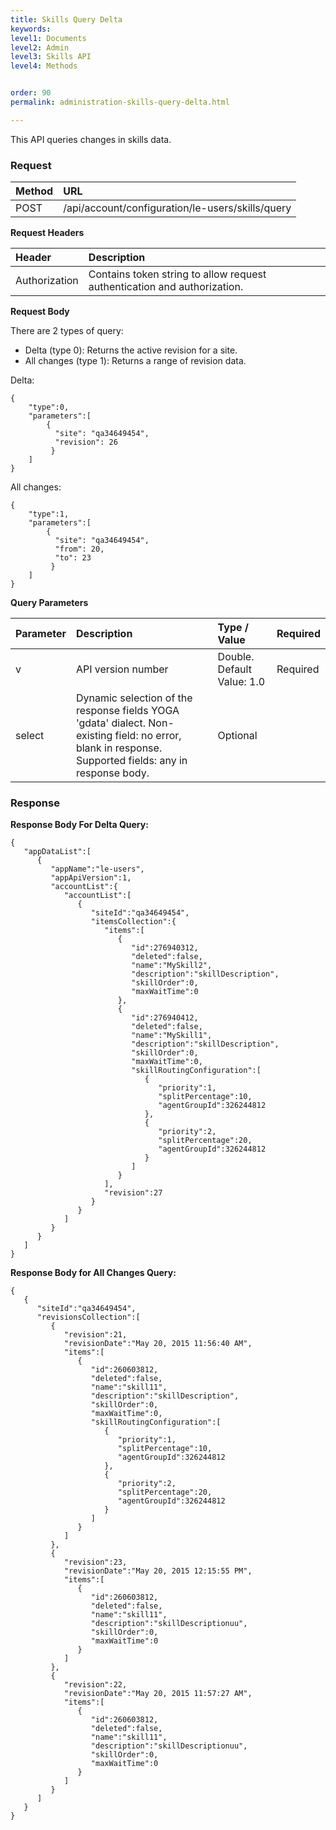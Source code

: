 ```yaml
---
title: Skills Query Delta
keywords:
level1: Documents
level2: Admin
level3: Skills API
level4: Methods


order: 90
permalink: administration-skills-query-delta.html

---
```


This API queries changes in skills data.

### Request

| Method | URL |
 |:-------- | :----- |
 |POST  |/api/account/configuration/le-users/skills/query |

**Request Headers**

 |Header | Description |
|:---------|  :------------ |
|Authorization|  Contains token string to allow request authentication and authorization. |

**Request Body**

There are 2 types of query:

- Delta (type 0): Returns the active revision for a site.
- All changes (type 1): Returns a range of revision data.

Delta:

    {
        "type":0,
        "parameters":[
            {
              "site": "qa34649454",
              "revision": 26
             }
        ]
    }

All changes:

    {
        "type":1,
        "parameters":[
            {
              "site": "qa34649454",
              "from": 20,
              "to": 23
             }
        ]
    }

**Query Parameters**

 |Parameter     |Description      |    Type / Value | Required |
 |:----------- | :-------------     |  :------------- | :--- |
| v |            API version number |  Double. Default Value: 1.0 | Required |
 |select | Dynamic selection of the response fields  YOGA 'gdata' dialect. Non-existing  field: no error, blank in response. Supported fields: any in response body.  |Optional  |

### Response

**Response Body For Delta Query:**

    {
       "appDataList":[
          {
             "appName":"le-users",
             "appApiVersion":1,
             "accountList":{
                "accountList":[
                   {
                      "siteId":"qa34649454",
                      "itemsCollection":{
                         "items":[
                            {
                               "id":276940312,
                               "deleted":false,
                               "name":"MySkill2",
                               "description":"skillDescription",
                               "skillOrder":0,
                               "maxWaitTime":0
                            },
                            {
                               "id":276940412,
                               "deleted":false,
                               "name":"MySkill1",
                               "description":"skillDescription",
                               "skillOrder":0,
                               "maxWaitTime":0,
                               "skillRoutingConfiguration":[
                                  {
                                     "priority":1,
                                     "splitPercentage":10,
                                     "agentGroupId":326244812
                                  },
                                  {
                                     "priority":2,
                                     "splitPercentage":20,
                                     "agentGroupId":326244812
                                  }
                               ]
                            }
                         ],
                         "revision":27
                      }
                   }
                ]
             }
          }
       ]
    }

**Response Body for All Changes Query:**

    {  
       {  
          "siteId":"qa34649454",
          "revisionsCollection":[  
             {  
                "revision":21,
                "revisionDate":"May 20, 2015 11:56:40 AM",
                "items":[  
                   {  
                      "id":260603812,
                      "deleted":false,
                      "name":"skill11",
                      "description":"skillDescription",
                      "skillOrder":0,
                      "maxWaitTime":0,
                      "skillRoutingConfiguration":[  
                         {  
                            "priority":1,
                            "splitPercentage":10,
                            "agentGroupId":326244812
                         },
                         {  
                            "priority":2,
                            "splitPercentage":20,
                            "agentGroupId":326244812
                         }
                      ]
                   }
                ]
             },
             {  
                "revision":23,
                "revisionDate":"May 20, 2015 12:15:55 PM",
                "items":[  
                   {  
                      "id":260603812,
                      "deleted":false,
                      "name":"skill11",
                      "description":"skillDescriptionuu",
                      "skillOrder":0,
                      "maxWaitTime":0
                   }
                ]
             },
             {  
                "revision":22,
                "revisionDate":"May 20, 2015 11:57:27 AM",
                "items":[  
                   {  
                      "id":260603812,
                      "deleted":false,
                      "name":"skill11",
                      "description":"skillDescriptionuu",
                      "skillOrder":0,
                      "maxWaitTime":0
                   }
                ]
             }
          ]
       }
    }
